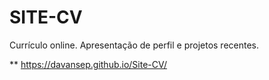 # SITE-CV
 Currículo online.
 Apresentação de perfil e projetos recentes. 

 ** https://davansep.github.io/Site-CV/
